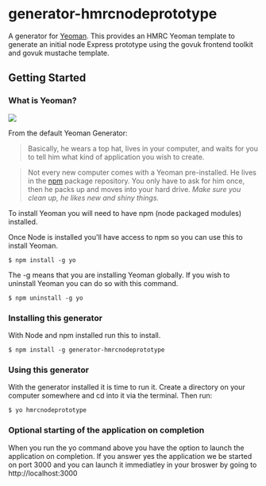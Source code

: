 # generator-hmrcnodeprototype

A generator for [Yeoman](http://yeoman.io).
This provides an HMRC Yeoman template to generate an initial node Express prototype using the govuk frontend toolkit and govuk mustache template.

## Getting Started

### What is Yeoman?

![](http://i.imgur.com/JHaAlBJ.png)

From the default Yeoman Generator:

>Basically, he wears a top hat, lives in your computer, and waits for you to tell him what kind of application you wish to create.

>Not every new computer comes with a Yeoman pre-installed. He lives in the [npm](https://npmjs.org) package repository. You only have to ask for him once, then he packs up and moves into your hard drive. *Make sure you clean up, he likes new and shiny things.*


To install Yeoman you will need to have npm (node packaged modules) installed. 

Once Node is installed you'll have access to npm so you can use this to install Yeoman.


```
$ npm install -g yo
```

The -g means that you are installing Yeoman globally. If you wish to uninstall Yeoman you can do so with this command.

```
$ npm uninstall -g yo
```


### Installing this generator

With Node and npm installed run this to install.

```
$ npm install -g generator-hmrcnodeprototype

```


### Using this generator

With the generator installed it is time to run it. Create a directory on your computer somewhere and cd into it via the terminal. Then run:

```
$ yo hmrcnodeprototype
```

### Optional starting of the application on completion
When you run the yo command above you have the option to launch the application on completion.
If you answer yes the application we be started on port 3000 and you can launch it immediatley in your broswer by going to http://localhost:3000



